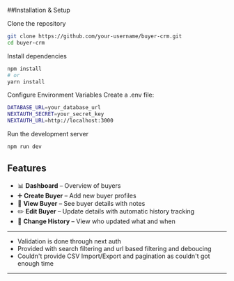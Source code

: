 ##Installation & Setup

Clone the repository
```bash
git clone https://github.com/your-username/buyer-crm.git
cd buyer-crm
```

Install dependencies
```bash
npm install
# or
yarn install
```

Configure Environment Variables
Create a .env file:
```bash
DATABASE_URL=your_database_url
NEXTAUTH_SECRET=your_secret_key
NEXTAUTH_URL=http://localhost:3000
```

Run the development server
```bash
npm run dev
```
##  Features

- 📊 **Dashboard** – Overview of buyers  
- ➕ **Create Buyer** – Add new buyer profiles  
- 👤 **View Buyer** – See buyer details with notes  
- ✏️ **Edit Buyer** – Update details with automatic history tracking  
- 📝 **Change History** – View who updated what and when
---

- Validation is done through next auth
- Provided with search filtering and url based filtering and deboucing
- Couldn't provide CSV Import/Export and pagination as couldn't got enough time 
---
